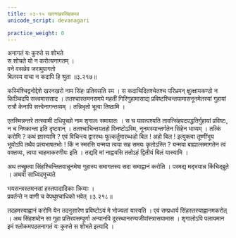 ```yaml
---
title: ०३-१५ खरनखरसिंहकथा
unicode_script: devanagari

practice_weight: 0
---
```

अनागतं यः कुरुते स शोभते  
स शोचते यो न करोत्यनागतम् ।  
वने वसन्नेव जरामुपागतो  
बिलस्य वाचा न कदापि हि श्रुता ॥३.२१७॥

कस्मिंश्चिद्वनोद्देशे खरनखरो नाम सिंहः प्रतिवसति स्म । स कदाचिदितश्चेतश्च परिभ्रमन् क्षुत्क्षामकण्ठो न किञ्चिदपि सत्त्वमाससाद । ततश्चास्तमनसमये महतीं गिरिगुहामासाद्य प्रविष्टश्चिन्तयामासनूनमेतस्यां गुहायां रात्रौ केनापि सत्त्वेनागन्तव्यम् । तन्निभृतो भूत्वा तिष्ठामि ।  

एतस्मिन्नन्तरे तत्स्वामी दधिपुच्छो नाम शृगालः समायातः । स च यावत्पश्यति तावत्सिंहपदपद्धतिर्गुहायां प्रविष्टः, न च निष्क्रान्ता इति दृष्टवान् । ततश्चाचिन्तयतहो विनष्टोऽस्मि, नूनमस्यान्तर्गतेन सिंहेन भाव्यम् । तत्किं करोमि ? कथं ज्ञास्यामि ? एवं विचिन्त्य द्वारस्थः फूत्कर्तुमारब्धःहो बिल ! अहो बिल ! इत्युक्त्वा तूष्णींभूय भूयोऽपि तथैव प्रत्यभाषतभोः ! किं न स्मरसि यन्मया त्वया सह समयः कृतोऽस्ति ? यन्मया बाह्यात्समागतेन त्वं वक्तव्यः, त्वया चाहमाकरणीयः इति । तद्यदि मां नाह्वयसि
ततोऽहं द्वितीयं बिलं यास्यामि ।  

अथ तच्छ्रुत्वा सिंहश्चिन्तितवान्नूनमेषा गुहास्य समागतस्य सदा समाह्वानं करोति । परमद्य मद्भयान्न किंचिद्ब्रूते । अथवा साध्विदमुच्यते

भयसन्त्रस्तमनसां हस्तपादादिकाः क्रियाः ।  
प्रवर्तन्ते न वाणी च वेपथुश्चाधिको भवेत् ॥३.२१८॥

तदहमस्याह्वानं करोमि येन तदनुसारेण प्रविष्टोऽयं मे भोज्यतां यास्यति । एवं सम्प्रधार्य सिंहस्तस्याह्वानमकरोत् । अथ सिंहशब्देन सा गुहा प्रतिरवसम्पूर्णा अन्यानपि दूरस्थानरण्यजीवांस्त्रासयामास । शृगालोऽपि पलायमान इमं श्लोकमपठतनागतं यः कुरुते स शोभते इत्यादि ।  
